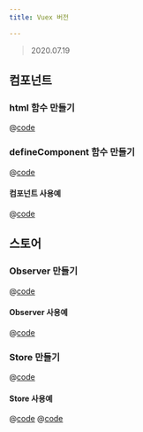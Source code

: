 ```yaml
---
title: Vuex 버전

---
```

> 2020.07.19

## 컴포넌트
### html 함수 만들기

@[code](@/docs/fe-dev/pet-project/component/vuex-feature/core/html.js)

### defineComponent 함수 만들기

@[code](@/docs/fe-dev/pet-project/component/vuex-feature/core/defineComponent.js)

#### 컴포넌트 사용예

@[code](@/docs/fe-dev/pet-project/component/vuex-feature/example/component/ButtonComponent.js)

## 스토어
### Observer 만들기
@[code](@/docs/fe-dev/pet-project/component/vuex-feature/core/observer.js)

#### Observer 사용예
@[code](@/docs/fe-dev/pet-project/component/vuex-feature/example/observer.js)

### Store 만들기

@[code](@/docs/fe-dev/pet-project/component/vuex-feature/core/store.js)

#### Store 사용예
@[code](@/docs/fe-dev/pet-project/component/vuex-feature/example/store/store.js)
@[code](@/docs/fe-dev/pet-project/component/vuex-feature/example/store.js)
